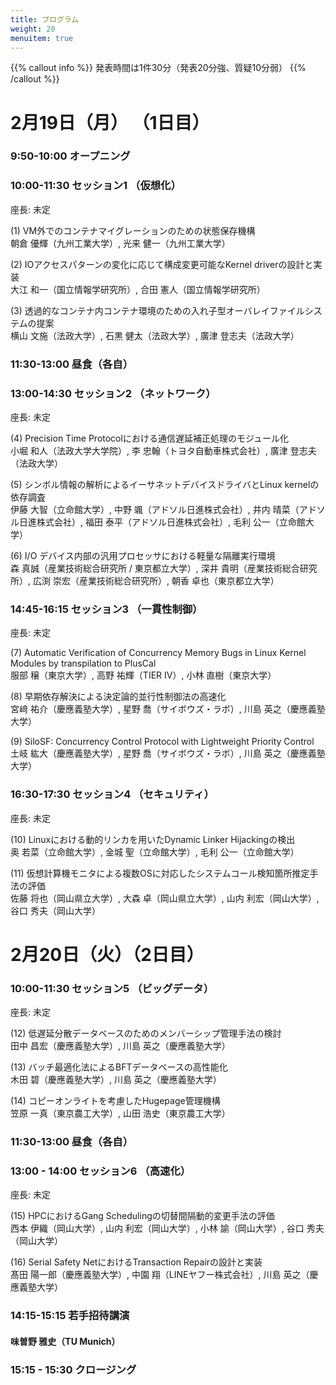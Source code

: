 ```yaml
---
title: プログラム
weight: 20
menuitem: true
---
```

{{% callout info %}}
発表時間は1件30分（発表20分強、質疑10分弱）
{{% /callout %}}

# 2月19日（月） （1日目）

### 9:50-10:00 オープニング

### 10:00-11:30 セッション1 （仮想化）
座長: 未定

(1) VM外でのコンテナマイグレーションのための状態保存機構<br>
    朝倉 優輝（九州工業大学）, 光来 健一（九州工業大学）<br>
    <!-- [【論文】](http://id.nii.ac.jp/1001/00231271/) -->

(2) IOアクセスパターンの変化に応じて構成変更可能なKernel driverの設計と実装<br>
    大江 和一（国立情報学研究所）, 合田 憲人（国立情報学研究所）

(3) 透過的なコンテナ内コンテナ環境のための入れ子型オーバレイファイルシステムの提案<br>
    横山 文施（法政大学）, 石黒 健太（法政大学）, 廣津 登志夫（法政大学）

### 11:30-13:00 昼食（各自）

### 13:00-14:30 セッション2 （ネットワーク）
座長: 未定

(4) Precision Time Protocolにおける通信遅延補正処理のモジュール化<br>
    小堀 和人（法政大学大学院）, 李 忠翰（トヨタ自動車株式会社）, 廣津 登志夫（法政大学）

(5) シンボル情報の解析によるイーサネットデバイスドライバとLinux kernelの依存調査<br>
    伊藤 大智（立命館大学）, 中野 颯（アドソル日進株式会社）, 井内 晴菜（アドソル日進株式会社）, 福田 泰平（アドソル日進株式会社）, 毛利 公一（立命館大学）

(6) I/O デバイス内部の汎用プロセッサにおける軽量な隔離実行環境<br>
    森 真誠（産業技術総合研究所 / 東京都立大学）, 深井 貴明（産業技術総合研究所）, 広渕 崇宏（産業技術総合研究所）, 朝香 卓也（東京都立大学）

### 14:45-16:15 セッション3 （一貫性制御）
座長: 未定

(7) Automatic Verification of Concurrency Memory Bugs in Linux Kernel Modules by transpilation to PlusCal<br>
服部 穣（東京大学）, 高野 祐輝（TIER IV）, 小林 直樹（東京大学）

(8) 早期依存解決による決定論的並行性制御法の高速化<br>
宮﨑 祐介（慶應義塾大学）, 星野 喬（サイボウズ・ラボ）, 川島 英之（慶應義塾大学）

(9) SiloSF: Concurrency Control Protocol with Lightweight Priority Control<br>
土岐 紘大（慶應義塾大学）, 星野 喬（サイボウズ・ラボ）, 川島 英之（慶應義塾大学）

### 16:30-17:30 セッション4 （セキュリティ）
座長: 未定

(10) Linuxにおける動的リンカを用いたDynamic Linker Hijackingの検出<br>
奥 若菜（立命館大学）, 金城 聖（立命館大学）, 毛利 公一（立命館大学）

(11) 仮想計算機モニタによる複数OSに対応したシステムコール検知箇所推定手法の評価<br>
佐藤 将也（岡山県立大学）, 大森 卓（岡山県立大学）, 山内 利宏（岡山大学）, 谷口 秀夫（岡山大学）


# 2月20日（火）（2日目）

### 10:00-11:30 セッション5 （ビッグデータ）
座長: 未定

(12) 低遅延分散データベースのためのメンバーシップ管理手法の検討<br>
田中 昌宏（慶應義塾大学）, 川島 英之（慶應義塾大学）

(13) バッチ最適化法によるBFTデータベースの高性能化<br>
木田 碧（慶應義塾大学）, 川島 英之（慶應義塾大学）

(14) コピーオンライトを考慮したHugepage管理機構<br>
笠原 一真（東京農工大学）, 山田 浩史（東京農工大学）

### 11:30-13:00 昼食（各自）

### 13:00 - 14:00 セッション6 （高速化）
座長: 未定

(15) HPCにおけるGang Schedulingの切替間隔動的変更手法の評価<br>
西本 伊織（岡山大学）, 山内 利宏（岡山大学）, 小林 諭（岡山大学）, 谷口 秀夫（岡山大学）

(16) Serial Safety NetにおけるTransaction Repairの設計と実装<br>
髙田 陽一郎（慶應義塾大学）, 中園 翔（LINEヤフー株式会社）, 川島 英之（慶應義塾大学）

### 14:15-15:15 若手招待講演

#### 味曽野 雅史（TU Munich）

### 15:15 - 15:30 クロージング
